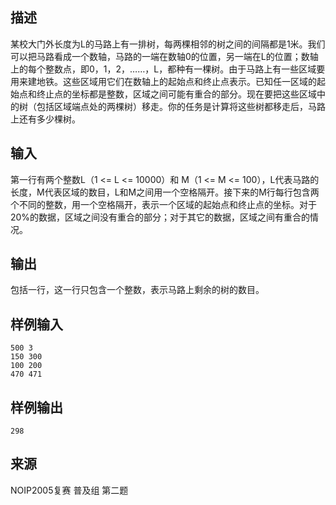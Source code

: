 ## 描述


某校大门外长度为L的马路上有一排树，每两棵相邻的树之间的间隔都是1米。我们可以把马路看成一个数轴，马路的一端在数轴0的位置，另一端在L的位置；数轴上的每个整数点，即0，1，2，……，L，都种有一棵树。由于马路上有一些区域要用来建地铁。这些区域用它们在数轴上的起始点和终止点表示。已知任一区域的起始点和终止点的坐标都是整数，区域之间可能有重合的部分。现在要把这些区域中的树（包括区域端点处的两棵树）移走。你的任务是计算将这些树都移走后，马路上还有多少棵树。


## 输入


第一行有两个整数L（1 <= L <= 10000）和 M（1 <= M <= 100），L代表马路的长度，M代表区域的数目，L和M之间用一个空格隔开。接下来的M行每行包含两个不同的整数，用一个空格隔开，表示一个区域的起始点和终止点的坐标。对于20%的数据，区域之间没有重合的部分；对于其它的数据，区域之间有重合的情况。

## 输出


包括一行，这一行只包含一个整数，表示马路上剩余的树的数目。

## 样例输入


```
500 3
150 300
100 200
470 471

```


## 样例输出


```
298
```


## 来源


NOIP2005复赛 普及组 第二题

